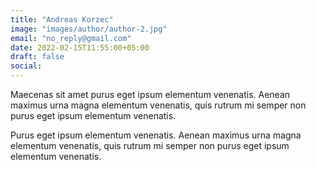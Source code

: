 ```yaml
---
title: "Andreas Korzec"
image: "images/author/author-2.jpg"
email: "no_reply@gmail.com"
date: 2022-02-15T11:55:00+05:00
draft: false
social:
---
```


Maecenas sit amet purus eget ipsum elementum venenatis. Aenean maximus urna magna elementum venenatis, quis rutrum mi semper non purus eget ipsum elementum venenatis.

Purus eget ipsum elementum venenatis. Aenean maximus urna magna elementum venenatis, quis rutrum mi semper non purus eget ipsum elementum venenatis.